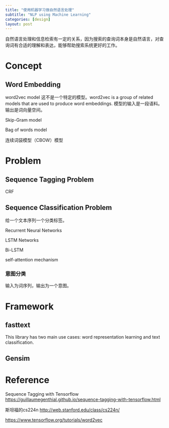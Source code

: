 ```yaml
---
title: "使用机器学习做自然语言处理"
subtitle: "NLP using Machine Learning"
categories: [design]
layout: post
---
```


自然语言处理和信息检索有一定的关系，因为搜索的查询词本身是自然语言，对查询词有合适的理解和表达，能够帮助搜索系统更好的工作。

# Concept

## Word Embedding

word2vec model
这不是一个特定的模型。word2vec is a group of related models that are used to produce word embeddings.
模型的输入是一段语料。输出是词向量空间。

Skip-Gram model

Bag of words model

连续词袋模型（CBOW）模型


# Problem

## Sequence Tagging Problem

CRF


## Sequence Classification Problem

给一个文本序列一个分类标签。


Recurrent Neural Networks

LSTM Networks

Bi-LSTM

self-attention mechanism


### 意图分类

输入为词序列，输出为一个意图。



# Framework

## fasttext

This library has two main use cases: word representation learning and text classification.

## Gensim





# Reference

Sequence Tagging with Tensorflow https://guillaumegenthial.github.io/sequence-tagging-with-tensorflow.html

斯坦福的cs224n http://web.stanford.edu/class/cs224n/


https://www.tensorflow.org/tutorials/word2vec
